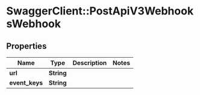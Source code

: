 # SwaggerClient::PostApiV3WebhooksWebhook

## Properties
Name | Type | Description | Notes
------------ | ------------- | ------------- | -------------
**url** | **String** |  | 
**event_keys** | **String** |  | 


